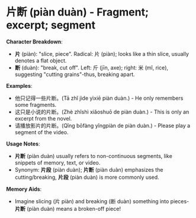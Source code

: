 # **片断 (piàn duàn) - Fragment; excerpt; segment**

**Character Breakdown**:  
- **片** (piàn): "slice, piece". Radical: 片 (piàn); looks like a thin slice, usually denotes a flat object.  
- **断** (duàn): "break, cut off". Left: 斤 (jīn, axe); right: 米 (mǐ, rice), suggesting "cutting grains"-thus, breaking apart.

**Examples**:  
- 他只记得一些片断。(Tā zhǐ jìde yìxiē piàn duàn.) - He only remembers some fragments.  
- 这只是小说的片断。(Zhè zhǐshì xiǎoshuō de piàn duàn.) - This is only an excerpt from the novel.  
- 请播放影片的片断。(Qǐng bōfàng yǐngpiàn de piàn duàn.) - Please play a segment of the video.

**Usage Notes**:  
- **片断** (piàn duàn) usually refers to non-continuous segments, like snippets of memory, text, or video.  
- Synonym: **片段** (piàn duàn); **片断** (piàn duàn) emphasizes the cutting/breaking, **片段** (piàn duàn) is more commonly used.

**Memory Aids**:  
- Imagine slicing (片 piàn) and breaking (断 duàn) something into pieces-**片断** (piàn duàn) means a broken-off piece!